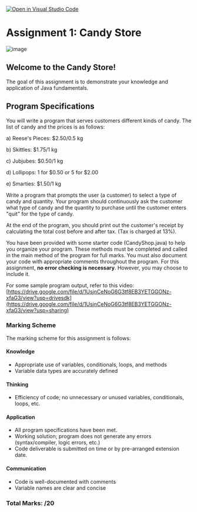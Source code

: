 [![Open in Visual Studio Code](https://classroom.github.com/assets/open-in-vscode-c66648af7eb3fe8bc4f294546bfd86ef473780cde1dea487d3c4ff354943c9ae.svg)](https://classroom.github.com/online_ide?assignment_repo_id=10297364&assignment_repo_type=AssignmentRepo)
# Assignment 1: Candy Store

![image](https://media.blogto.com/articles/20220902-itsugar.jpg?w=500&cmd=resize_then_crop&height=300&quality=70)

## Welcome to the Candy Store!

The goal of this assignment is to demonstrate your knowledge and application of Java fundamentals. 

## Program Specifications

You will write a program that serves customers different kinds of candy. The list of candy and the prices is as follows:

a) Reese's Pieces: $2.50/0.5 kg

b) Skittles: $1.75/1 kg

c) Jubjubes: $0.50/1 kg

d) Lollipops: 1 for $0.50 or 5 for $2.00

e) Smarties: $1.50/1 kg

Write a program that prompts the user (a customer) to select a type of candy and quantity. Your program should continuously ask the customer what type of candy and the quantity to purchase until the customer enters "quit" for the type of candy.

At the end of the program, you should print out the customer's receipt by calculating the total cost before and after tax. (Tax is charged at 13%).

You have been provided with some starter code (CandyShop.java) to help you organize your program. These methods must be completed and called in the main method of the program for full marks. You must also document your code with appropriate comments throughout the program. For this assignment, **no error checking is necessary**. However, you may choose to include it.

For some sample program output, refer to this video: [https://drive.google.com/file/d/1UsjnCeNoG6G3tf8EB3YETGGONz-xfaG3/view?usp=drivesdk](https://drive.google.com/file/d/1UsjnCeNoG6G3tf8EB3YETGGONz-xfaG3/view?usp=sharing)

### Marking Scheme

The marking scheme for this assignment is follows:

#### Knowledge
  - Appropriate use of variables, conditionals, loops, and methods
  - Variable data types are accurately defined
#### Thinking
  - Efficiency of code; no unnecessary or unused variables, conditionals, loops, etc.
#### Application
  - All program specifications have been met.
  - Working solution; program does not generate any errors (syntax/compiler, logic errors, etc.)
  - Code deliverable is submitted on time or by pre-arranged extension date.
#### Communication
  - Code is well-documented with comments
  - Variable names are clear and concise 

### Total Marks: /20
